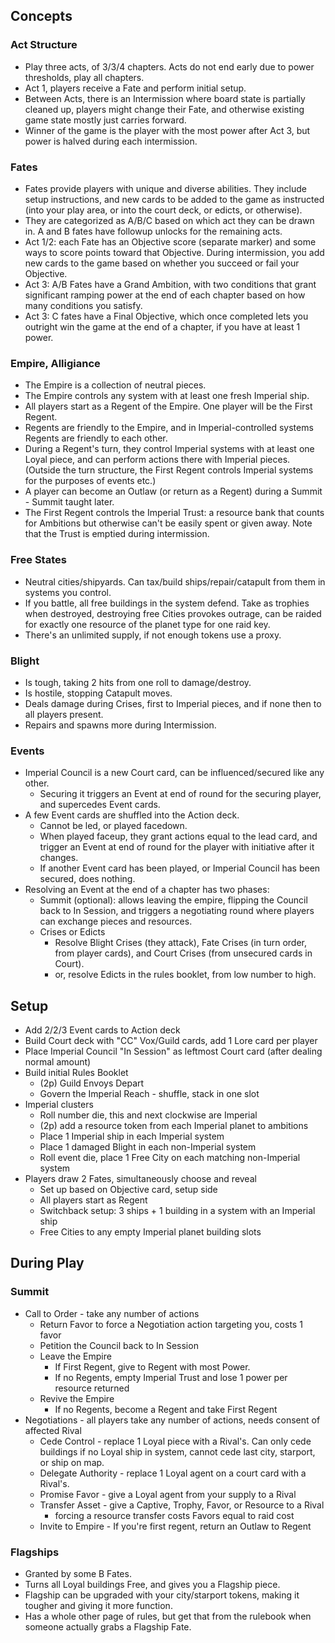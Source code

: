 ## Concepts
### Act Structure
- Play three acts, of 3/3/4 chapters. Acts do not end early due to power thresholds, play all chapters.
- Act 1, players receive a Fate and perform initial setup.
- Between Acts, there is an Intermission where board state is partially cleaned up, players might change their Fate, and otherwise existing game state mostly just carries forward.
- Winner of the game is the player with the most power after Act 3, but power is halved during each intermission.
### Fates
- Fates provide players with unique and diverse abilities. They include setup instructions, and new cards to be added to the game as instructed (into your play area, or into the court deck, or edicts, or otherwise).
- They are categorized as A/B/C based on which act they can be drawn in. A and B fates have followup unlocks for the remaining acts.
- Act 1/2: each Fate has an Objective score (separate marker) and some ways to score points toward that Objective. During intermission, you add new cards to the game based on whether you succeed or fail your Objective.
- Act 3: A/B Fates have a Grand Ambition, with two conditions that grant significant ramping power at the end of each chapter based on how many conditions you satisfy.
- Act 3: C fates have a Final Objective, which once completed lets you outright win the game at the end of a chapter, if you have at least 1 power.
### Empire, Alligiance
- The Empire is a collection of neutral pieces.
- The Empire controls any system with at least one fresh Imperial ship.
- All players start as a Regent of the Empire. One player will be the First Regent.
- Regents are friendly to the Empire, and in Imperial-controlled systems Regents are friendly to each other.
- During a Regent's turn, they control Imperial systems with at least one Loyal piece, and can perform actions there with Imperial pieces. (Outside the turn structure, the First Regent controls Imperial systems for the purposes of events etc.)
- A player can become an Outlaw (or return as a Regent) during a Summit - Summit taught later.
- The First Regent controls the Imperial Trust: a resource bank that counts for Ambitions but otherwise can't be easily spent or given away. Note that the Trust is emptied during intermission.
### Free States
- Neutral cities/shipyards. Can tax/build ships/repair/catapult from them in systems you control.
- If you battle, all free buildings in the system defend. Take as trophies when destroyed, destroying free Cities provokes outrage, can be raided for exactly one resource of the planet type for one raid key.
- There's an unlimited supply, if not enough tokens use a proxy.
### Blight
- Is tough, taking 2 hits from one roll to damage/destroy.
- Is hostile, stopping Catapult moves.
- Deals damage during Crises, first to Imperial pieces, and if none then to all players present.
- Repairs and spawns more during Intermission.
### Events
- Imperial Council is a new Court card, can be influenced/secured like any other.
	- Securing it triggers an Event at end of round for the securing player, and supercedes Event cards.
- A few Event cards are shuffled into the Action deck.
	- Cannot be led, or played facedown.
	- When played faceup, they grant actions equal to the lead card, and trigger an Event at end of round for the player with initiative after it changes.
	- If another Event card has been played, or Imperial Council has been secured, does nothing.
- Resolving an Event at the end of a chapter has two phases:
	- Summit (optional): allows leaving the empire, flipping the Council back to In Session, and triggers a negotiating round where players can exchange pieces and resources.
	- Crises or Edicts
		- Resolve Blight Crises (they attack), Fate Crises (in turn order, from player cards), and Court Crises (from unsecured cards in Court).
		- or, resolve Edicts in the rules booklet, from low number to high.
## Setup
- Add 2/2/3 Event cards to Action deck
- Build Court deck with "CC" Vox/Guild cards, add 1 Lore card per player
- Place Imperial Council "In Session" as leftmost Court card (after dealing normal amount)
- Build initial Rules Booklet
	- (2p) Guild Envoys Depart
	- Govern the Imperial Reach - shuffle, stack in one slot
- Imperial clusters
	- Roll number die, this and next clockwise are Imperial
	- (2p) add a resource token from each Imperial planet to ambitions
	- Place 1 Imperial ship in each Imperial system
	- Place 1 damaged Blight in each non-Imperial system
	- Roll event die, place 1 Free City on each matching non-Imperial system
- Players draw 2 Fates, simultaneously choose and reveal
	- Set up based on Objective card, setup side
	- All players start as Regent
	- Switchback setup: 3 ships + 1 building in a system with an Imperial ship
	- Free Cities to any empty Imperial planet building slots

## During Play
### Summit
- Call to Order - take any number of actions
	- Return Favor to force a Negotiation action targeting you, costs 1 favor
	- Petition the Council back to In Session
	- Leave the Empire
		- If First Regent, give to Regent with most Power.
		- If no Regents, empty Imperial Trust and lose 1 power per resource returned
	- Revive the Empire
		- If no Regents, become a Regent and take First Regent
- Negotiations - all players take any number of actions, needs consent of affected Rival
	- Cede Control - replace 1 Loyal piece with a Rival's. Can only cede buildings if no Loyal ship in system, cannot cede last city, starport, or ship on map.
	- Delegate Authority - replace 1 Loyal agent on a court card with a Rival's.
	- Promise Favor - give a Loyal agent from your supply to a Rival
	- Transfer Asset - give a Captive, Trophy, Favor, or Resource to a Rival
		- forcing a resource transfer costs Favors equal to raid cost
	- Invite to Empire - If you're first regent, return an Outlaw to Regent
### Flagships
- Granted by some B Fates.
- Turns all Loyal buildings Free, and gives you a Flagship piece.
- Flagship can be upgraded with your city/starport tokens, making it tougher and giving it more function.
- Has a whole other page of rules, but get that from the rulebook when someone actually grabs a Flagship Fate.
